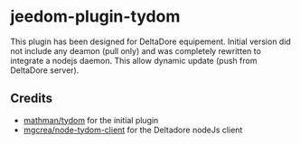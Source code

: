 # jeedom-plugin-tydom
This plugin has been designed for DeltaDore equipement. Initial version did not include any deamon (pull only) and was completely rewritten to integrate a nodejs daemon. This allow dynamic update (push from DeltaDore server).
 

## Credits

- [mathman/tydom](https://github.com/mathman/tydom) for the initial plugin
- [mgcrea/node-tydom-client](https://github.com/mgcrea/node-tydom-client) for the Deltadore nodeJs client

